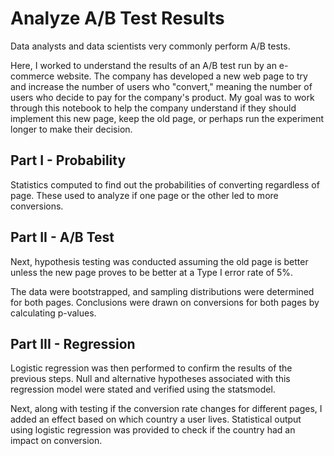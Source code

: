 # Analyze A/B Test Results

Data analysts and data scientists very commonly perform A/B tests. 

Here, I worked to understand the results of an A/B test run by an e-commerce website. The company has developed a new web page to try and increase the number of users who "convert," meaning the number of users who decide to pay for the company's product. My goal was to work through this notebook to help the company understand if they should implement this new page, keep the old page, or perhaps run the experiment longer to make their decision.

## Part I - Probability 

Statistics computed to find out the probabilities of converting regardless of page. These used to analyze if one page or the other led to more conversions.

## Part II - A/B Test 

Next, hypothesis testing was conducted assuming the old page is better unless the new page proves to be better at a Type I error rate of 5%. 

The data were bootstrapped, and sampling distributions were determined for both pages. Conclusions were drawn on conversions for both pages by calculating p-values.

## Part III - Regression

Logistic regression was then performed to confirm the results of the previous steps.  Null and alternative hypotheses associated with this regression model were stated and verified using the statsmodel. 

Next, along with testing if the conversion rate changes for different pages, I added an effect based on which country a user lives. Statistical output using logistic regression was provided to check if the country had an impact on conversion.

